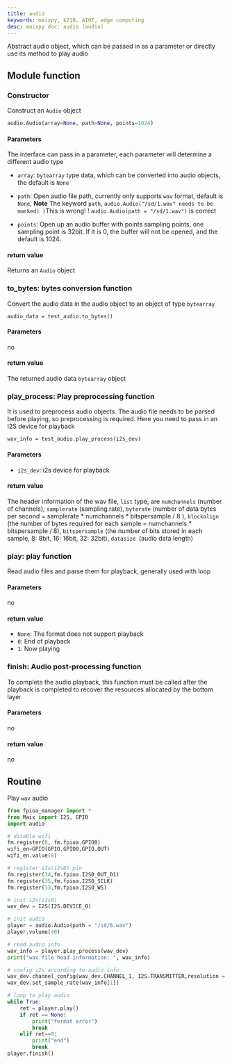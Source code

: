 ```yaml
---
title: audio
keywords: maixpy, k210, AIOT, edge computing
desc: maixpy ​​doc: audio (audio)
---
```



Abstract audio object, which can be passed in as a parameter or directly use its method to play audio

## Module function

###  Constructor

Construct an `Audio` object

```python
audio.Audio(array=None, path=None, points=1024)
```

#### Parameters

The interface can pass in a parameter, each parameter will determine a different audio type

* `array`: `bytearray` type data, which can be converted into audio objects, the default is `None`

* `path`: Open audio file path, currently only supports `wav` format, default is `None`, **Note** The keyword `path`, `audio.Audio("/sd/1.wav" needs to be marked) )`This is wrong! ! `audio.Audio(path = "/sd/1.wav")` is correct

* `points`: Open up an audio buffer with points sampling points, one sampling point is 32bit. If it is 0, the buffer will not be opened, and the default is 1024.

####  return value

Returns an `Audio` object


### to_bytes: bytes conversion function

Convert the audio data in the audio object to an object of type `bytearray`

```
audio_data = test_audio.to_bytes()
```

#### Parameters

no

####  return value

The returned audio data `bytearray` object


### play_process: Play preprocessing function

It is used to preprocess audio objects. The audio file needs to be parsed before playing, so preprocessing is required. Here you need to pass in an I2S device for playback

```
wav_info = test_audio.play_process(i2s_dev)
```

#### Parameters

* `i2s_dev`: i2s device for playback


####  return value

The header information of the wav file, `list` type, are `numchannels` (number of channels), `samplerate` (sampling rate), `byterate` (number of data bytes per second = samplerate * numchannels * bitspersample / 8 ), `blockalign` (the number of bytes required for each sample = numchannels * bitspersample / 8), `bitspersample` (the number of bits stored in each sample, 8: 8bit, 16: 16bit, 32: 32bit), `datasize `(audio data length)

### play: play function

Read audio files and parse them for playback, generally used with loop


#### Parameters

no


####  return value

* `None`: The format does not support playback
* `0`: End of playback
* `1`: Now playing

### finish: Audio post-processing function

To complete the audio playback, this function must be called after the playback is completed to recover the resources allocated by the bottom layer


#### Parameters

no

####  return value

no

## Routine

Play `wav` audio

```python
from fpioa_manager import *
from Maix import I2S, GPIO
import audio

# disable wifi
fm.register(8, fm.fpioa.GPIO0)
wifi_en=GPIO(GPIO.GPIO0,GPIO.OUT)
wifi_en.value(0)

# register i2s(i2s0) pin
fm.register(34,fm.fpioa.I2S0_OUT_D1)
fm.register(35,fm.fpioa.I2S0_SCLK)
fm.register(33,fm.fpioa.I2S0_WS)

# init i2s(i2s0)
wav_dev = I2S(I2S.DEVICE_0)

# init audio
player = audio.Audio(path = "/sd/6.wav")
player.volume(40)

# read audio info
wav_info = player.play_process(wav_dev)
print("wav file head information: ", wav_info)

# config i2s according to audio info
wav_dev.channel_config(wav_dev.CHANNEL_1, I2S.TRANSMITTER,resolution = I2S.RESOLUTION_16_BIT ,cycles = I2S.SCLK_CYCLES_32, align_mode = I2S.RIGHT_JUSTIFYING_MODE)
wav_dev.set_sample_rate(wav_info[1])

# loop to play audio
while True:
    ret = player.play()
    if ret == None:
        print("format error")
        break
    elif ret==0:
        print("end")
        break
player.finish()
```

